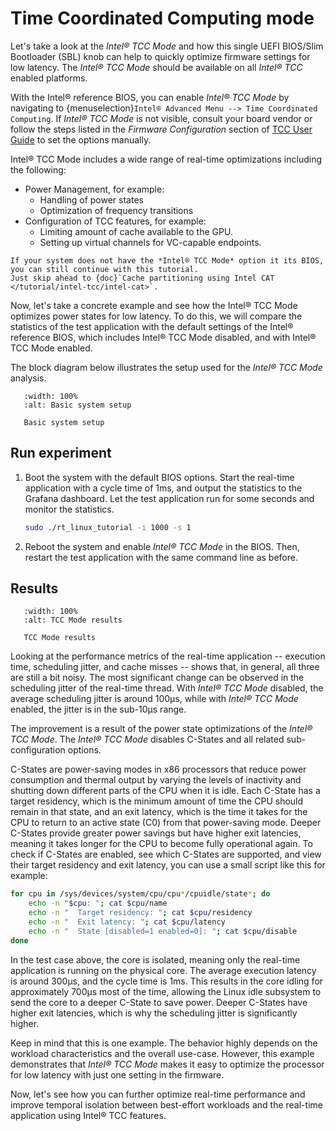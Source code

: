 # Time Coordinated Computing mode

Let's take a look at the *Intel® TCC Mode* and how this single UEFI BIOS/Slim Bootloader (SBL) knob can help to quickly optimize firmware settings for low latency.
The *Intel® TCC Mode* should be available on all *Intel® TCC* enabled platforms.

With the Intel® reference BIOS, you can enable *Intel® TCC Mode* by navigating to {menuselection}`Intel® Advanced Menu --> Time Coordinated Computing`. 
If *Intel® TCC Mode* is not visible, consult your board vendor or follow the steps listed in the *Firmware Configuration* section of [TCC User Guide](https://www.intel.com/content/www/us/en/content-details/851159/public-intel-time-coordinated-compute-tcc-user-guide.html?wapkw=831067) to set the options manually.

Intel® TCC Mode includes a wide range of real-time optimizations including the following:
- Power Management, for example:
  - Handling of power states 
  - Optimization of frequency transitions 
- Configuration of TCC features, for example:
  - Limiting amount of cache available to the GPU.
  - Setting up virtual channels for VC-capable endpoints.

```{note}
If your system does not have the *Intel® TCC Mode* option it its BIOS, you can still continue with this tutorial.
Just skip ahead to {doc}`Cache partitioning using Intel CAT </tutorial/intel-tcc/intel-cat>`.
```

Now, let's take a concrete example and see how the Intel® TCC Mode optimizes power states for low latency.
To do this, we will compare the statistics of the test application with the default settings of the Intel® reference BIOS, which includes Intel® TCC Mode disabled, and with Intel® TCC Mode enabled.

The block diagram below illustrates the setup used for the *Intel® TCC Mode* analysis.
```{figure} images/tcc_setup_basic.svg
   :width: 100%
   :alt: Basic system setup

   Basic system setup
```
 
## Run experiment

1. Boot the system with the default BIOS options.
   Start the real-time application with a cycle time of 1ms, and output the statistics to the Grafana dashboard.
   Let the test application run for some seconds and monitor the statistics.

   ```sh
   sudo ./rt_linux_tutorial -i 1000 -s 1
   ```

2. Reboot the system and enable *Intel® TCC Mode* in the BIOS.
   Then, restart the test application with the same command line as before.

## Results

```{figure} images/results_basic.png
   :width: 100%
   :alt: TCC Mode results

   TCC Mode results
```

Looking at the performance metrics of the real-time application -- execution time, scheduling jitter, and cache misses -- shows that, in general, all three are still a bit noisy.
The most significant change can be observed in the scheduling jitter of the real-time thread.
With *Intel® TCC Mode* disabled, the average scheduling jitter is around 100µs, while with *Intel® TCC Mode* enabled, the jitter is in the sub-10µs range.

The improvement is a result of the power state optimizations of the *Intel® TCC Mode*.
The *Intel® TCC Mode* disables C-States and all related sub-configuration options.  

C-States are power-saving modes in x86 processors that reduce power consumption and thermal output by varying the levels of inactivity and shutting down different parts of the CPU when it is idle.
Each C-State has a target residency, which is the minimum amount of time the CPU should remain in that state, and an exit latency, which is the time it takes for the CPU to return to an active state (C0) from that power-saving mode.
Deeper C-States provide greater power savings but have higher exit latencies, meaning it takes longer for the CPU to become fully operational again. 
To check if C-States are enabled, see which C-States are supported, and view their target residency and exit latency, you can use a small script like this for example:

```bash
for cpu in /sys/devices/system/cpu/cpu*/cpuidle/state*; do
    echo -n "$cpu: "; cat $cpu/name
    echo -n "  Target residency: "; cat $cpu/residency
    echo -n "  Exit latency: "; cat $cpu/latency
    echo -n "  State [disabled=1 enabled=0]: "; cat $cpu/disable
done
```

In the test case above, the core is isolated, meaning only the real-time application is running on the physical core.
The average execution latency is around 300µs, and the cycle time is 1ms.
This results in the core idling for approximately 700µs most of the time, allowing the Linux idle subsystem to send the core to a deeper C-State to save power.
Deeper C-States have higher exit latencies, which is why the scheduling jitter is significantly higher.

Keep in mind that this is one example.
The behavior highly depends on the workload characteristics and the overall use-case.
However, this example demonstrates that *Intel® TCC Mode* makes it easy to optimize the processor for low latency with just one setting in the firmware.

Now, let's see how you can further optimize real-time performance and improve temporal isolation between best-effort workloads and the real-time application using Intel® TCC features.
